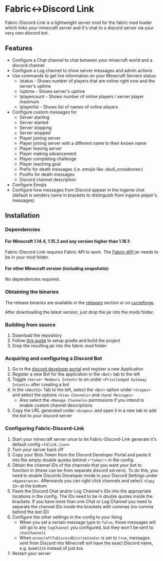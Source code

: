 # Fabric<->Discord Link

Fabric-Discord-Link is a lightweight server mod for the fabric mod loader which links your minecraft server and it's chat to a discord server via your very own discord bot.

## Features
* Configure a Chat channel to chat between your minecraft world and a discord channel
* Configure a Log channel to show server messages and admin actions
* Use commands to get live information on your Minecraft Servers status:
    * !status - Shows number of players that are online right now and the server's uptime
    * !uptime - Shows server's uptime
    * !playercount - Shows number of online players / server player maximum
    * !playerlist - Shows list of names of online players
* Configure custom messages for
    * Server starting
    * Server started
    * Server stopping
    * Server stopped
    * Player joining server
    * Player joining server with a different name to their known name
    * Player leaving server
    * Player making advancement
    * Player completing challenge
    * Player reaching goal
    * Prefix for death messages (i.e. emojis like :skull_crossbones:)
    * Postfix for death messages
    * Discord channel description
* Configure Emojis
* Configure how messages from Discord appear in the ingame chat (default is senders name in brackets to distinguish from ingame player's messages)

## Installation

### Dependencies

#### For Minecraft 1.14.4, 1.15.2 and any version higher than 1.16.1:
Fabric-Discord-Link requires Fabric API to work. The [Fabric-API](https://github.com/FabricMC/fabric/releases) jar needs to be in your mod folder.
#### For other Minecraft version (including snapshots):
No dependencies required.

### Obtaining the binaries
The release binaries are available in the [releases](https://github.com/arthurbambou/Fabric---Discord-Link/releases) section or on [curseforge](https://www.curseforge.com/minecraft/mc-mods/fabric-discord-link). 

After downloading the latest version, just drop the jar into the mods folder.

### Building from source
1. Download the repository
2. Follow [this guide](https://fabricmc.net/wiki/tutorial:setup) to setup gradle and build the project
3. Drop the resulting jar into the fabric mod folder

### Acquiring and configuring a Discord Bot

1. Go to the [discord developer portal](https://discord.com/developers/applications) and register a new Application
2. Register a new Bot for the application in the `<Bot>` tab to the left
3. Toggle `<Server Members Intent>` to on under `<Priviledged Gateway Intents>` after creating a bot
4. In the `<OAuth2>` Tab to the left, select the `<Bot>` option under `<Scopes>` and select the options `<View Channels>` and `<Send Messages>`
    - Also select the `<Manage Channels>` permissions if you intend to enable custom channel descriptions.
5. Copy the URL generated under `<Scopes>` and open it in a new tab to add the bot to your discord server

### Configuring Fabric-Discord-Link
1. Start your minecraft server once to let Fabric-Discord-Link generate it's default config `<fdlink.json>`
2. Turn your server back off
2. Copy your Bots Token from the Discord Developer Portal and paste it into the empty double quotes behind `<"token">` in the config
3. Obtain the channel IDs of the channels that you want your bot to function in (these can be from separate discord servers). To do this, you need to enable Discords Developer mode in your Discord Settings under `<Appearance>`. Afterwards you can right click channels and select `<Copy ID>` at the bottom
3. Paste the Discord Chat and/or Log Channel's IDs into the appropriate locations in the config. The IDs need to be in double quotes inside the brackets. If you have more than one Chat or Log Channel you need to separate the channel IDs inside the brackets with commas (no comma behind the last ID)
4. Configure the other settings in the config to your liking
   - When you set a certain message type to `false`, those messages will still go to any `logChannel` you configured, but they won't be sent to `chatChannels`
   - When `minecraftToDiscordDiscriminator` is set to `true`, messages sent from Discord into Minecraft will have the exact Discord name, e.g. `Bob#1234` instead of just `Bob`
5. Restart your server
